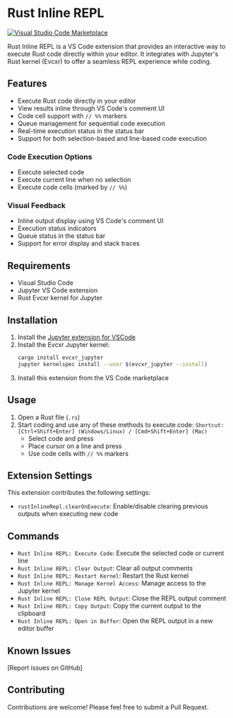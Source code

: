 # Rust Inline REPL

[![Visual Studio Code Marketplace](https://img.shields.io/visual-studio-marketplace/v/mh-mobile.rust-inline-repl)](https://marketplace.visualstudio.com/items?itemName=mh-mobile.rust-inline-repl)

Rust Inline REPL is a VS Code extension that provides an interactive way to execute Rust code directly within your editor. It integrates with Jupyter's Rust kernel (Evcxr) to offer a seamless REPL experience while coding.

## Features

- Execute Rust code directly in your editor
- View results inline through VS Code's comment UI
- Code cell support with `// %%` markers
- Queue management for sequential code execution
- Real-time execution status in the status bar
- Support for both selection-based and line-based code execution

### Code Execution Options

- Execute selected code
- Execute current line when no selection
- Execute code cells (marked by `// %%`)

### Visual Feedback

- Inline output display using VS Code's comment UI
- Execution status indicators
- Queue status in the status bar
- Support for error display and stack traces

## Requirements

- Visual Studio Code
- Jupyter VS Code extension
- Rust Evcxr kernel for Jupyter

## Installation

1. Install the [Jupyter extension for VSCode](https://marketplace.visualstudio.com/items?itemName=ms-toolsai.jupyter)
2. Install the Evcxr Jupyter kernel:
   ```bash
   cargo install evcxr_jupyter
   jupyter kernelspec install --user $(evcxr_jupyter --install)
   ```
3. Install this extension from the VS Code marketplace

## Usage

1. Open a Rust file (`.rs`)
2. Start coding and use any of these methods to execute code: `Shortcut: [Ctrl+Shift+Enter] (Windows/Linux) / [Cmd+Shift+Enter] (Mac)`
   - Select code and press
   - Place cursor on a line and press
   - Use code cells with `// %%` markers

## Extension Settings

This extension contributes the following settings:

- `rustInlineRepl.clearOnExecute`: Enable/disable clearing previous outputs when executing new code

## Commands

- `Rust Inline REPL: Execute Code`: Execute the selected code or current line
- `Rust Inline REPL: Clear Output`: Clear all output comments
- `Rust Inline REPL: Restart Kernel`: Restart the Rust kernel
- `Rust Inline REPL: Manage Kernel Access`: Manage access to the Jupyter kernel
- `Rust Inline REPL: Close REPL Output`: Close the REPL output comment
- `Rust Inline REPL: Copy Output`: Copy the current output to the clipboard
- `Rust Inline REPL: Open in Buffer`: Open the REPL output in a new editor buffer

## Known Issues

[Report issues on GitHub]

## Contributing

Contributions are welcome! Please feel free to submit a Pull Request.
